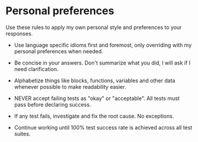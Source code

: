 # Personal preferences

Use these rules to apply my own personal style and preferences to your responses.

- Use language specific idioms first and foremost, only overriding with my personal preferences when needed.
- Be concise in your answers. Don't summarize what you did, I will ask if I need clarification.
- Alphabetize things like blocks, functions, variables and other data whenever possible to make readability easier.

- NEVER accept failing tests as "okay" or "acceptable". All tests must pass before declaring success.
- If any test fails, investigate and fix the root cause. No exceptions.
- Continue working until 100% test success rate is achieved across all test suites.
